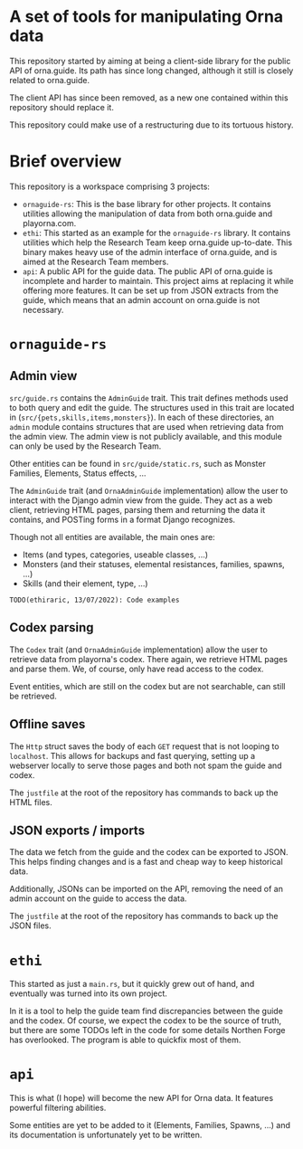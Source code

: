 # A set of tools for manipulating Orna data
This repository started by aiming at being a client-side library for the public
API of orna.guide. Its path has since long changed, although it still is
closely related to orna.guide.

The client API has since been removed, as a new one contained within this
repository should replace it.

This repository could make use of a restructuring due to its tortuous history.

# Brief overview
This repository is a workspace comprising 3 projects:
  - `ornaguide-rs`: This is the base library for other projects. It contains
    utilities allowing the manipulation of data from both orna.guide and
    playorna.com. 
  - `ethi`: This started as an example for the `ornaguide-rs` library. It
    contains utilities which help the Research Team keep orna.guide up-to-date.
    This binary makes heavy use of the admin interface of orna.guide, and is
    aimed at the Research Team members.
  - `api`: A public API for the guide data. The public API of orna.guide is
    incomplete and harder to maintain. This project aims at replacing it while
    offering more features. It can be set up from JSON extracts from the guide,
    which means that an admin account on orna.guide is not necessary.

# `ornaguide-rs`
## Admin view
`src/guide.rs` contains the `AdminGuide` trait. This trait defines methods used
to both query and edit the guide. The structures used in this trait are located
in (`src/{pets,skills,items,monsters}`). In each of these directories, an
`admin` module contains structures that are used when retrieving data from the
admin view. The admin view is not publicly available, and this module can only
be used by the Research Team.

Other entities can be found in `src/guide/static.rs`, such as Monster Families,
Elements, Status effects, ...

The `AdminGuide` trait (and `OrnaAdminGuide` implementation) allow the user to
interact with the Django admin view from the guide. They act as a web client,
retrieving HTML pages, parsing them and returning the data it contains, and
POSTing forms in a format Django recognizes.

Though not all entities are available, the main ones are:
  * Items (and types, categories, useable classes, ...)
  * Monsters (and their statuses, elemental resistances, families, spawns, ...)
  * Skills (and their element, type, ...)

```
TODO(ethiraric, 13/07/2022): Code examples
```

## Codex parsing
The `Codex` trait (and `OrnaAdminGuide` implementation) allow the user to
retrieve data from playorna's codex. There again, we retrieve HTML pages and
parse them. We, of course, only have read access to the codex.

Event entities, which are still on the codex but are not searchable, can still
be retrieved.

## Offline saves
The `Http` struct saves the body of each `GET` request that is not looping to
`localhost`. This allows for backups and fast querying, setting up a webserver
locally to serve those pages and both not spam the guide and codex.

The `justfile` at the root of the repository has commands to back up the HTML
files.

## JSON exports / imports
The data we fetch from the guide and the codex can be exported to JSON. This
helps finding changes and is a fast and cheap way to keep historical data.

Additionally, JSONs can be imported on the API, removing the need of an admin
account on the guide to access the data.

The `justfile` at the root of the repository has commands to back up the JSON
files.

# `ethi`
This started as just a `main.rs`, but it quickly grew out of hand, and
eventually was turned into its own project.

In it is a tool to help the guide team find discrepancies between the guide and
the codex. Of course, we expect the codex to be the source of truth, but there
are some TODOs left in the code for some details Northen Forge has overlooked.
The program is able to quickfix most of them.

# `api`
This is what (I hope) will become the new API for Orna data. It features
powerful filtering abilities.

Some entities are yet to be added to it (Elements, Families, Spawns, ...) and
its documentation is unfortunately yet to be written.
